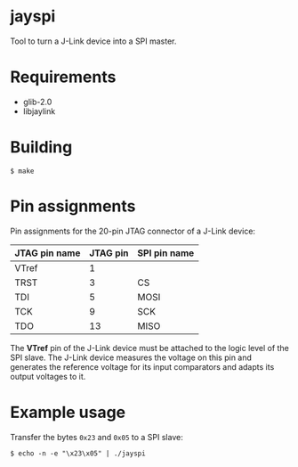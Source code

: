 # jayspi

Tool to turn a J-Link device into a SPI master.


# Requirements

  - glib-2.0
  - libjaylink


# Building

    $ make


# Pin assignments

Pin assignments for the 20-pin JTAG connector of a J-Link device:

| JTAG pin name | JTAG pin | SPI pin name |
|---------------|----------|--------------|
| VTref         | 1        |              |
| TRST          | 3        | CS           |
| TDI           | 5        | MOSI         |
| TCK           | 9        | SCK          |
| TDO           | 13       | MISO         |

The **VTref** pin of the J-Link device must be attached to the logic level of
the SPI slave.
The J-Link device measures the voltage on this pin and generates the reference
voltage for its input comparators and adapts its output voltages to it.

# Example usage

Transfer the bytes `0x23` and `0x05` to a SPI slave:

    $ echo -n -e "\x23\x05" | ./jayspi
